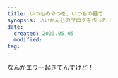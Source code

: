 ```yaml
---
title: いつものやつを、いつもの量で
synopsis: いいかんじのブログを作った！
date:
  created: 2023.05.05
  modified:
tag:
---
```


なんかエラー起きてんすけど！

